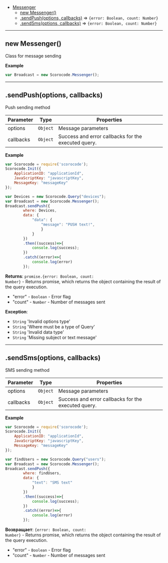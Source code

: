 <a name="Scorocode.Messenger"></a>

* [Messenger](#Scorocode.Messenger)
    * [new Messenger()](#new_Scorocode.Messenger_new)
    * [.sendPush(options, callbacks)](#Scorocode.Messenger+sendPush) ⇒ <code>{error: Boolean, count: Number}</code>
    * [.sendSms(options, callbacks)](#Scorocode.Messenger+sendSms) ⇒ <code>{error: Boolean, count: Number}</code>

----------------------------------------------------------------------------------------------

<a name="new_Scorocode.Messenger_new"></a>

## new Messenger()

Class for message sending

**Example**
```js
var Broadcast = new Scorocode.Messenger();
```

----------------------------------------------------------------------------------------------

<a name="Scorocode.Messenger+sendPush"></a>

## .sendPush(options, callbacks)

Push sending method


| Parameter | Type | Properties |
| --- | --- | --- |
| options | <code>Object</code> | Message parameters |
| callbacks | <code>Object</code> | Success and error callbacks for the executed query. |

**Example**  

```js
var Scorocode = require('scorocode');
Scorocode.Init({
    ApplicationID: "applicationId",
    JavaScriptKey: "javascriptKey",
    MessageKey: "messageKey"
});

var Devices = new Scorocode.Query("devices");
var Broadcast = new Scorocode.Messenger();
Broadcast.sendPush({
        where: Devices,
        data: {
            "data": {
                "message": "PUSH text!",
                }           
            }
        })
        .then((success)=>{
            console.log(success);
        })
        .catch((error)=>{
            console.log(error)
        });
```

**Returns**: <code>promise.{error: Boolean, count: Number}</code> - Returns promise, which returns the object containing the result of the query execution.

- "error" - <code>Boolean</code> - Error flag
- "count" - <code>Number</code>  - Number of messages sent

**Exception**:

- <code>String</code> 'Invalid options type'
- <code>String</code> 'Where must be a type of Query'
- <code>String</code> 'Invalid data type'
- <code>String</code> 'Missing subject or text message'


----------------------------------------------------------------------------------------------

<a name="Scorocode.Messenger+sendSms"></a>

## .sendSms(options, callbacks)

SMS sending method

| Parameter | Type | Properties |
| --- | --- | --- |
| options | <code>Object</code> | Message parameters |
| callbacks | <code>Object</code> | Success and error callbacks for the executed query. |

**Example**  

```js
var Scorocode = require('scorocode');
Scorocode.Init({
    ApplicationID: "applicationId",
    JavaScriptKey: "javascriptKey",
    MessageKey: "messageKey"
});

var findUsers = new Scorocode.Query("users");
var Broadcast = new Scorocode.Messenger();
Broadcast.sendPush({
        where: findUsers,
        data: {
            "text": "SMS text"     
            }
        })
        .then((success)=>{
            console.log(success);
        })
        .catch((error)=>{
            console.log(error)
        });
```

**Возвращает**: <code>{error: Boolean, count: Number}</code> - Returns promise, which returns the object containing the result of the query execution.

- "error" - <code>Boolean</code> - Error flag
- "count" - <code>Number</code>  - Number of messages sent